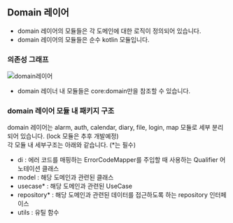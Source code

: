 ## Domain 레이어
- domain 레이어의 모듈들은 각 도메인에 대한 로직이 정의되어 있습니다.
- domain 레이어의 모듈들은 순수 kotlin 모듈입니다.

### 의존성 그래프
![domain레이어](https://github.com/l5x5l/travel_diary/assets/39579912/793b44e3-e518-4309-a00e-0068812a8700)
- domain 레이너 내 모듈들은 core:domain만을 참조할 수 있습니다.

### domain 레이어 모듈 내 패키지 구조
domain 레이어는 alarm, auth, calendar, diary, file, login, map 모듈로 세부 분리되어 있습니다. (lock 모듈은 추후 개발예정)  
각 모듈 내 세부구조는 아래와 같습니다. (*는 필수)
- di : 에러 코드를 매핑하는 ErrorCodeMapper를 주입할 때 사용하는 Qualifier 어노테이션 클래스
- model : 해당 도메인과 관련된 클래스
- usecase* : 해당 도메인과 관련된 UseCase
- repository* : 해당 도메인과 관련된 데이터를 접근하도록 하는 repository 인터페이스
- utils : 유틸 함수
